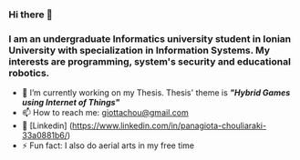 ### Hi there 👋
### I am an undergraduate Informatics university student in Ionian University with specialization in Information Systems. My interests are programming, system's security and educational robotics.
- 🔭 I’m currently working on my Thesis.  Thesis' theme is _**"Hybrid Games using Internet of Things"**_
- 📫 How to reach me: giottachou@gmail.com
- :large_blue_circle: [Linkedin] (https://www.linkedin.com/in/panagiota-chouliaraki-33a0881b6/)
- ⚡ Fun fact: I also do aerial arts in my free time
<!--
**giottachou/giottachou** is a ✨ _special_ ✨ repository because its `README.md` (this file) appears on your GitHub profile.

Here are some ideas to get you started:

- 🔭 I’m currently working on ...
- 🌱 I’m currently learning ...
- 👯 I’m looking to collaborate on ...
- 🤔 I’m looking for help with ...
- 💬 Ask me about ...
- 📫 How to reach me: ...
- 😄 Pronouns: ...
- ⚡ Fun fact: ...
-->
